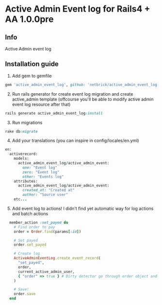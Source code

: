 # Active Admin Event log for Rails4 + AA 1.0.0pre

## Info
Active Admin event log

## Installation guide

1. Add gem to gemfile

  ```ruby
  gem 'active_admin_event_log', github: 'netbrick/active_admin_event_log', branch: 'rails4'
  ```

2. Run rails generator for create event log migration and create active_admin template (offcourse you'll be able to modify active admin event log resource after that)

  ```ruby
  rails generate active_admin_event_log:install
  ```

3. Run migrations

  ```ruby
  rake db:migrate
  ```

4. Add your translations (you can inspire in config/locales/en.yml)

  ```ruby
  en:
    activerecord:
      models:
        active_admin_event_log/active_admin_event:
          one: "Event log"
          zero: "Event log"
          other: "Events log"
      attributes:
        active_admin_event_log/active_admin_event:
          created_at: "Created at"
          author: "Source user"
      etc...
  ```

5. Add event log to actions! I didn't find yet automatic way for log actions
and batch actions

  ```ruby
    member_action :set_payed do
      # Find order to pay
      order = Order.find(params[:id])

      # Set payed
      order.set_payed

      # Create log
      ActiveAdminEventLog.create_event_record(
        "set_payed",
        order,
        current_active_admin_user,
        { "order" => true } # Dirty detector go through order object and looking for changes
      )

      # Save!
      order.save
    end
  ```
